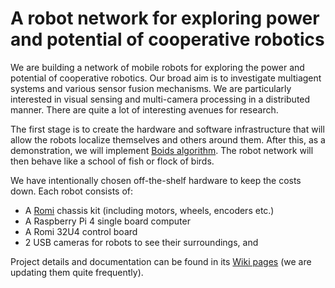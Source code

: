 # A robot network for exploring power and potential of cooperative robotics

We are building a network of mobile robots for exploring the
power and potential of cooperative robotics. Our broad aim is to
investigate multiagent systems and various sensor fusion
mechanisms. We are particularly interested in visual sensing and
multi-camera processing in a distributed manner. There are quite a lot
of interesting avenues for research.

The first stage is to create the hardware and software infrastructure
that will allow the robots localize themselves and others around
them. After this, as a demonstration, we will implement [Boids
algorithm](https://en.wikipedia.org/wiki/Boids). The robot network
will then behave like a school of fish or flock of birds.


We have intentionally chosen off-the-shelf hardware to keep the costs
down. Each robot consists of:
* A [Romi](https://www.pololu.com/category/203/romi-chassis-kits) chassis kit (including motors, wheels, encoders etc.)
* A Raspberry Pi 4 single board computer
* A Romi 32U4 control board
* 2 USB cameras for robots to see their surroundings, and

Project details and documentation can be found in its [Wiki pages](https://github.com/monash-wsrn/ebug-network/wiki) (we are updating them quite frequently).
